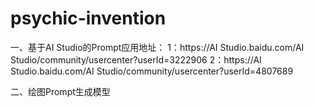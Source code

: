# psychic-invention
一、基于AI Studio的Prompt应用地址：
1：https://AI Studio.baidu.com/AI Studio/community/usercenter?userId=3222906
2：https://AI Studio.baidu.com/AI Studio/community/usercenter?userId=4807689

二、绘图Prompt生成模型
